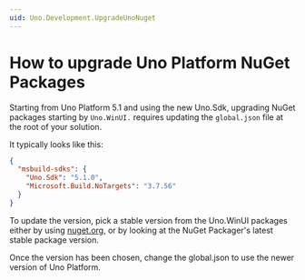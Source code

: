 ```yaml
---
uid: Uno.Development.UpgradeUnoNuget
---
```

# How to upgrade Uno Platform NuGet Packages

Starting from Uno Platform 5.1 and using the new Uno.Sdk, upgrading NuGet packages starting by `Uno.WinUI.` requires updating the `global.json` file at the root of your solution.

It typically looks like this:

```json
{
  "msbuild-sdks": {
    "Uno.Sdk": "5.1.0",
    "Microsoft.Build.NoTargets": "3.7.56"
  }
}
```

To update the version, pick a stable version from the Uno.WinUI packages either by using [nuget.org](https://www.nuget.org/packages/Uno.WinUI), or by looking at the NuGet Packager's latest stable package version.

Once the version has been chosen, change the global.json to use the newer version of Uno Platform.
